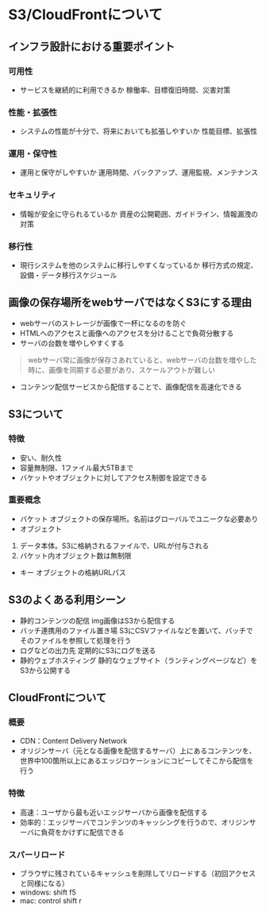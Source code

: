 # S3/CloudFrontについて
## インフラ設計における重要ポイント
### 可用性
* サービスを継続的に利用できるか
稼働率、目標復旧時間、災害対策

### 性能・拡張性
* システムの性能が十分で、将来においても拡張しやすいか
性能目標、拡張性

### 運用・保守性
* 運用と保守がしやすいか
運用時間、バックアップ、運用監視、メンテナンス

### セキュリティ
* 情報が安全に守られるているか
資産の公開範囲、ガイドライン、情報漏洩の対策

### 移行性
* 現行システムを他のシステムに移行しやすくなっているか
移行方式の規定、設備・データ移行スケジュール

## 画像の保存場所をwebサーバではなくS3にする理由
* webサーバのストレージが画像で一杯になるのを防ぐ
* HTMLへのアクセスと画像へのアクセスを分けることで負荷分散する
* サーバの台数を増やしやすくする
> webサーバ常に画像が保存さあれていると、webサーバの台数を増やした時に、画像を同期する必要があり、スケールアウトが難しい
* コンテンツ配信サービスから配信することで、画像配信を高速化できる

## S3について
### 特徴
* 安い、耐久性
* 容量無制限、1ファイル最大5TBまで
* バケットやオブジェクトに対してアクセス制御を設定できる

### 重要概念
* バケット
オブジェクトの保存場所。名前はグローバルでユニークな必要あり
* オブジェクト
1. データ本体。S3に格納されるファイルで、URLが付与される
2. バケット内オブジェクト数は無制限
* キー
オブジェクトの格納URLパス

## S3のよくある利用シーン
* 静的コンテンツの配信
img画像はS3から配信する
* バッチ連携用のファイル置き場
S3にCSVファイルなどを置いて、バッチでそのファイルを参照して処理を行う
* ログなどの出力先
定期的にS3にログを送る
* 静的ウェブホスティング
静的なウェブサイト（ランティングページなど）をS3から公開する

## CloudFrontについて
### 概要
* CDN：Content Delivery Network
* オリジンサーバ（元となる画像を配信するサーバ）上にあるコンテンツを、世界中100箇所以上にあるエッジロケーションにコピーしてそこから配信を行う

### 特徴
* 高速：ユーザから最も近いエッジサーバから画像を配信する
* 効率的：エッジサーバでコンテンツのキャッシングを行うので、オリジンサーバに負荷をかけずに配信できる

### スパーリロード
* ブラウザに残されているキャッシュを削除してリロードする（初回アクセスと同様になる）
* windows: shift f5
* mac: control shift r
